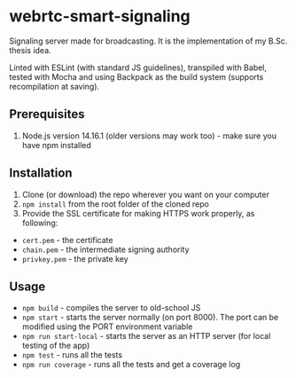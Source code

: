 # webrtc-smart-signaling
Signaling server made for broadcasting. It is the implementation of my B.Sc. thesis idea.

Linted with ESLint (with standard JS guidelines), transpiled with Babel, tested with Mocha and using Backpack as the build system (supports recompilation at saving).

## Prerequisites
1. Node.js version 14.16.1 (older versions may work too) - make sure you have npm installed

## Installation
1. Clone (or download) the repo wherever you want on your computer
2. ``npm install`` from the root folder of the cloned repo
3. Provide the SSL certificate for making HTTPS work properly, as following:
- ``cert.pem`` - the certificate
- ``chain.pem`` - the intermediate signing authority
- ``privkey.pem`` - the private key
## Usage
- ``npm build`` - compiles the server to old-school JS
- ``npm start`` - starts the server normally (on port 8000). The port can be modified using the PORT environment variable
- ``npm run start-local`` - starts the server as an HTTP server (for local testing of the app)
- ``npm test`` - runs all the tests
- ``npm run coverage`` - runs all the tests and get a coverage log 
